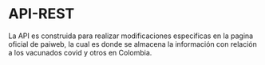 # API-REST
La API es construida para realizar modificaciones especificas en la pagina oficial de paiweb, la cual es donde se almacena la información con relación a los vacunados covid y otros en Colombia.
